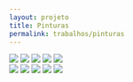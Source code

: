 ```yaml
---
layout: projeto
title: Pinturas
permalink: trabalhos/pinturas
---
```


<section>
	<article class="s1_0 s2_0 s3_0 s4_1"></article>
	<article class="s1_2 s2_3 s3_6 s4_5">
		<img src="/img/trabalhos/pinturas/pinturas-1.jpg">
		<img src="/img/trabalhos/pinturas/pinturas-2.jpg">
		<img src="/img/trabalhos/pinturas/pinturas-3.jpg">
		<img src="/img/trabalhos/pinturas/pinturas-4.jpg">
		<img src="/img/trabalhos/pinturas/pinturas-5.jpg">
	</article>
	<article class="s1_0 s2_0 s3_0 s4_1"></article>
	<article class="s1_2 s2_3 s3_6 s4_5">
		<img src="/img/trabalhos/pinturas/pinturas-6.jpg">
		<img src="/img/trabalhos/pinturas/pinturas-7.jpg">
		<img src="/img/trabalhos/pinturas/pinturas-8.jpg">
		<img src="/img/trabalhos/pinturas/pinturas-9.jpg">
		<img src="/img/trabalhos/pinturas/pinturas-10.jpg">
	</article>
</section>